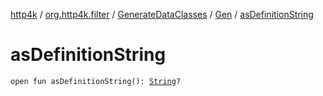 [http4k](../../../index.md) / [org.http4k.filter](../../index.md) / [GenerateDataClasses](../index.md) / [Gen](index.md) / [asDefinitionString](./as-definition-string.md)

# asDefinitionString

`open fun asDefinitionString(): `[`String`](https://kotlinlang.org/api/latest/jvm/stdlib/kotlin/-string/index.html)`?`